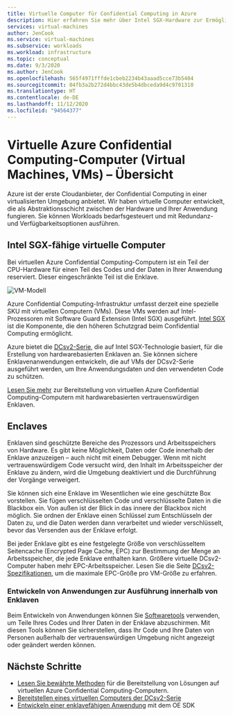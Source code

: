 ```yaml
---
title: Virtuelle Computer für Confidential Computing in Azure
description: Hier erfahren Sie mehr über Intel SGX-Hardware zur Ermöglichung Ihrer Confidential Computing-Workloads.
services: virtual-machines
author: JenCook
ms.service: virtual-machines
ms.subservice: workloads
ms.workload: infrastructure
ms.topic: conceptual
ms.date: 9/3/2020
ms.author: JenCook
ms.openlocfilehash: 565f4971fffde1cbeb2234b43aaad5cce73b5404
ms.sourcegitcommit: 04fb3a2b272d4bbc43de5b4dbceda9d4c9701310
ms.translationtype: HT
ms.contentlocale: de-DE
ms.lasthandoff: 11/12/2020
ms.locfileid: "94564377"
---
```

# <a name="azure-confidential-computing-virtual-machines-vms-overview"></a>Virtuelle Azure Confidential Computing-Computer (Virtual Machines, VMs) – Übersicht


Azure ist der erste Cloudanbieter, der Confidential Computing in einer virtualisierten Umgebung anbietet. Wir haben virtuelle Computer entwickelt, die als Abstraktionsschicht zwischen der Hardware und Ihrer Anwendung fungieren. Sie können Workloads bedarfsgesteuert und mit Redundanz- und Verfügbarkeitsoptionen ausführen.  

## <a name="intel-sgx-enabled-virtual-machines"></a>Intel SGX-fähige virtuelle Computer

Bei virtuellen Azure Confidential Computing-Computern ist ein Teil der CPU-Hardware für einen Teil des Codes und der Daten in Ihrer Anwendung reserviert. Dieser eingeschränkte Teil ist die Enklave. 

![VM-Modell](media/overview/hardware-backed-enclave.png)

Azure Confidential Computing-Infrastruktur umfasst derzeit eine spezielle SKU mit virtuellen Computern (VMs). Diese VMs werden auf Intel-Prozessoren mit Software Guard Extension (Intel SGX) ausgeführt. [Intel SGX](https://intel.com/sgx) ist die Komponente, die den höheren Schutzgrad beim Confidential Computing ermöglicht. 

Azure bietet die [DCsv2-Serie](../virtual-machines/dcv2-series.md), die auf Intel SGX-Technologie basiert, für die Erstellung von hardwarebasierten Enklaven an. Sie können sichere Enklavenanwendungen entwickeln, die auf VMs der DCsv2-Serie ausgeführt werden, um Ihre Anwendungsdaten und den verwendeten Code zu schützen. 

[Lesen Sie mehr](virtual-machine-solutions.md) zur Bereitstellung von virtuellen Azure Confidential Computing-Computern mit hardwarebasierten vertrauenswürdigen Enklaven.

## <a name="enclaves"></a>Enclaves

Enklaven sind geschützte Bereiche des Prozessors und Arbeitsspeichers von Hardware. Es gibt keine Möglichkeit, Daten oder Code innerhalb der Enklave anzuzeigen – auch nicht mit einem Debugger. Wenn mit nicht vertrauenswürdigem Code versucht wird, den Inhalt im Arbeitsspeicher der Enklave zu ändern, wird die Umgebung deaktiviert und die Durchführung der Vorgänge verweigert.

Sie können sich eine Enklave im Wesentlichen wie eine geschützte Box vorstellen. Sie fügen verschlüsselten Code und verschlüsselte Daten in die Blackbox ein. Von außen ist der Blick in das innere der Blackbox nicht möglich. Sie ordnen der Enklave einen Schlüssel zum Entschlüsseln der Daten zu, und die Daten werden dann verarbeitet und wieder verschlüsselt, bevor das Versenden aus der Enklave erfolgt.

Bei jeder Enklave gibt es eine festgelegte Größe von verschlüsseltem Seitencache (Encrypted Page Cache, EPC) zur Bestimmung der Menge an Arbeitsspeicher, die jede Enklave enthalten kann. Größere virtuelle DCsv2-Computer haben mehr EPC-Arbeitsspeicher. Lesen Sie die Seite [DCsv2-Spezifikationen](../virtual-machines/dcv2-series.md), um die maximale EPC-Größe pro VM-Größe zu erfahren.



### <a name="developing-applications-to-run-inside-enclaves"></a>Entwickeln von Anwendungen zur Ausführung innerhalb von Enklaven
Beim Entwickeln von Anwendungen können Sie [Softwaretools](application-development.md) verwenden, um Teile Ihres Codes und Ihrer Daten in der Enklave abzuschirmen. Mit diesen Tools können Sie sicherstellen, dass Ihr Code und Ihre Daten von Personen außerhalb der vertrauenswürdigen Umgebung nicht angezeigt oder geändert werden können. 

## <a name="next-steps"></a>Nächste Schritte
- [Lesen Sie bewährte Methoden](virtual-machine-solutions.md) für die Bereitstellung von Lösungen auf virtuellen Azure Confidential Computing-Computern.
- [Bereitstellen eines virtuellen Computers der DCsv2-Serie](quick-create-portal.md)
- [Entwickeln einer enklavefähigen Anwendung](application-development.md) mit dem OE SDK
